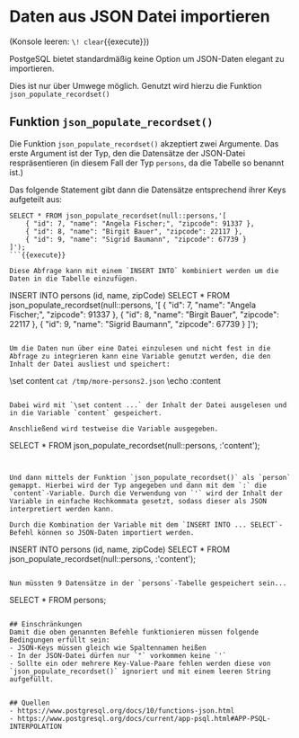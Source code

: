 # Daten aus JSON Datei importieren

(Konsole leeren: `\! clear`{{execute}})

PostgeSQL bietet standardmäßig keine Option um JSON-Daten elegant zu importieren.

Dies ist nur über Umwege möglich. Genutzt wird hierzu die Funktion `json_populate_recordset()`

## Funktion `json_populate_recordset()`
Die Funktion `json_populate_recordset()` akzeptiert zwei Argumente. Das erste Argument ist der Typ, den die Datensätze der JSON-Datei respräsentieren (in diesem Fall der Typ `persons`, da die Tabelle so benannt ist.)

Das folgende Statement gibt dann die Datensätze entsprechend ihrer Keys aufgeteilt aus:

```
SELECT * FROM json_populate_recordset(null::persons,'[
    { "id": 7, "name": "Angela Fischer;", "zipcode": 91337 },
    { "id": 8, "name": "Birgit Bauer", "zipcode": 22117 },
    { "id": 9, "name": "Sigrid Baumann", "zipcode": 67739 }
]');
```{{execute}}

Diese Abfrage kann mit einem `INSERT INTO` kombiniert werden um die Daten in die Tabelle einzufügen.

```
INSERT INTO persons (id, name, zipCode)
SELECT * FROM json_populate_recordset(null::persons, '[
    { "id": 7, "name": "Angela Fischer;", "zipcode": 91337 },
    { "id": 8, "name": "Birgit Bauer", "zipcode": 22117 },
    { "id": 9, "name": "Sigrid Baumann", "zipcode": 67739 }
]');
```

Um die Daten nun über eine Datei einzulesen und nicht fest in die Abfrage zu integrieren kann eine Variable genutzt werden, die den Inhalt der Datei ausliest und speichert:

```
\set content `cat /tmp/more-persons2.json`
\echo :content
```{{execute}}

Dabei wird mit `\set content ...` der Inhalt der Datei ausgelesen und in die Variable `content` gespeichert.

Anschließend wird testweise die Variable ausgegeben.

```
SELECT * 
FROM json_populate_recordset(null::persons, :'content');
```{{execute}}


Und dann mittels der Funktion `json_populate_recordset()` als `person` gemappt. Hierbei wird der Typ angegeben und dann mit dem `:` die `content`-Variable. Durch die Verwendung von `'` wird der Inhalt der Variable in einfache Hochkommata gesetzt, sodass dieser als JSON interpretiert werden kann.

Durch die Kombination der Variable mit dem `INSERT INTO ... SELECT`-Befehl können so JSON-Daten importiert werden.

```
INSERT INTO persons (id, name, zipCode)
SELECT * 
FROM json_populate_recordset(null::persons, :'content');
```{{execute}}

Nun müssten 9 Datensätze in der `persons`-Tabelle gespeichert sein...

```
SELECT * 
FROM persons;
```{{execute}}

## Einschränkungen
Damit die oben genannten Befehle funktionieren müssen folgende Bedingungen erfüllt sein:
- JSON-Keys müssen gleich wie Spaltennamen heißen
- In der JSON-Datei dürfen nur `"` vorkommen keine `'`
- Sollte ein oder mehrere Key-Value-Paare fehlen werden diese von `json_populate_recordset()` ignoriert und mit einem leeren String aufgefüllt.


## Quellen
- https://www.postgresql.org/docs/10/functions-json.html
- https://www.postgresql.org/docs/current/app-psql.html#APP-PSQL-INTERPOLATION